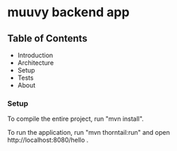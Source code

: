 # muuvy backend app

## Table of Contents

- Introduction
- Architecture
- Setup
- Tests
- About

### Setup

To compile the entire project, run "mvn install".

To run the application, run "mvn thorntail:run" and open http://localhost:8080/hello .
